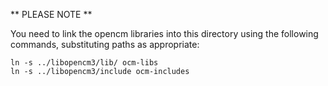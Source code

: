 ** PLEASE NOTE **

You need to link the opencm libraries into this directory using the following commands, substituting paths as appropriate:

	ln -s ../libopencm3/lib/ ocm-libs
	ln -s ../libopencm3/include ocm-includes

